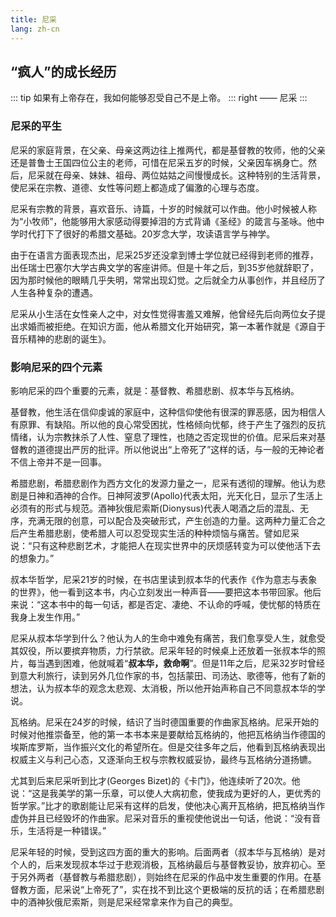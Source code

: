 ```yaml
---
title: 尼采
lang: zh-cn
---
```


## “疯人”的成长经历

::: tip
如果有上帝存在，我如何能够忍受自己不是上帝。
::: right
—— 尼采
:::

### 尼采的平生

尼采的家庭背景，在父亲、母亲这两边往上推两代，都是基督教的牧师，他的父亲还是普鲁士王国四位公主的老师，可惜在尼采五岁的时候，父亲因车祸身亡。然后，尼采就在母亲、妹妹、祖母、两位姑姑之间慢慢成长。这种特别的生活背景，使尼采在宗教、道德、女性等问题上都造成了偏激的心理与态度。

尼采有宗教的背景，喜欢音乐、诗篇，十岁的时候就可以作曲。他小时候被人称为“小牧师”，他能够用大家感动得要掉泪的方式背诵《圣经》的箴言与圣咏。他中学时代打下了很好的希腊文基础。20岁念大学，攻读语言学与神学。

由于在语言方面表现杰出，尼采25岁还没拿到博士学位就已经得到老师的推荐，出任瑞士巴塞尔大学古典文学的客座讲师。但是十年之后，到35岁他就辞职了，因为那时候他的眼睛几乎失明，常常出现幻觉。之后就全力从事创作，并且经历了人生各种复杂的遭遇。

尼采从小生活在女性亲人之中，对女性觉得害羞又难解，他曾经先后向两位女子提出求婚而被拒绝。在知识方面，他从希腊文化开始研究，第一本著作就是《源自于音乐精神的悲剧的诞生》。

### 影响尼采的四个元素

影响尼采的四个重要的元素，就是：基督教、希腊悲剧、叔本华与瓦格纳。

基督教，他生活在信仰虔诚的家庭中，这种信仰使他有很深的罪恶感，因为相信人有原罪、有缺陷。所以他的良心常受困扰，性格倾向忧郁，终于产生了强烈的反抗情绪，认为宗教抹杀了人性、窒息了理性，也随之否定现世的价值。尼采后来对基督教的道德提出严厉的批评。所以他说出“上帝死了”这样的话，与一般的无神论者不信上帝并不是一回事。

希腊悲剧，希腊悲剧作为西方文化的发源力量之一，尼采有透彻的理解。他认为悲剧是日神和酒神的合作。日神阿波罗(Apollo)代表太阳，光天化日，显示了生活上必须有的形式与规范。酒神狄俄尼索斯(Dionysus)代表人喝酒之后的混乱、无序，充满无限的创意，可以配合及突破形式，产生创造的力量。这两种力量汇合之后产生希腊悲剧，使希腊人可以忍受现实生活的种种烦恼与痛苦。譬如尼采说：“只有这种悲剧艺术，才能把人在现实世界中的厌烦感转变为可以使他活下去的想象力。”

叔本华哲学，尼采21岁的时候，在书店里读到叔本华的代表作《作为意志与表象的世界》，他一看到这本书，内心立刻发出一种声音——要把这本书带回家。他后来说：“这本书中的每一句话，都是否定、凄绝、不认命的呼喊，使忧郁的特质在我身上发生作用。”

尼采从叔本华学到什么？他认为人的生命中难免有痛苦，我们愈享受人生，就愈受其奴役，所以要摈弃物质，力行禁欲。尼采年轻的时候桌上还放着一张叔本华的照片，每当遇到困难，他就喊着“**叔本华，救命啊**”。但是11年之后，尼采32岁时曾经到意大利旅行，读到另外几位作家的书，包括蒙田、司汤达、歌德等，他有了新的想法，认为叔本华的观念太悲观、太消极，所以他开始声称自己不同意叔本华的学说。

瓦格纳。尼采在24岁的时候，结识了当时德国重要的作曲家瓦格纳。尼采开始的时候对他推崇备至，他的第一本书本来是要献给瓦格纳的，他把瓦格纳当作德国的埃斯库罗斯，当作振兴文化的希望所在。但是交往多年之后，他看到瓦格纳表现出权威主义与利己心态，又逐渐向王权与宗教权威妥协，最终与瓦格纳分道扬镳。

尤其到后来尼采听到比才(Georges Bizet)的《卡门》，他连续听了20次。他说：“这是我美学的第一乐章，可以使人大病初愈，使我成为更好的人，更优秀的哲学家。”比才的歌剧能让尼采有这样的启发，使他决心离开瓦格纳，把瓦格纳当作虚伪并且已经毁坏的作曲家。尼采对音乐的重视使他说出一句话，他说：“没有音乐，生活将是一种错误。”

尼采年轻的时候，受到这四方面的重大的影响。后面两者（叔本华与瓦格纳）是对个人的，后来发现叔本华过于悲观消极，瓦格纳最后与基督教妥协，放弃初心。至于另外两者（基督教与希腊悲剧），则始终在尼采的作品中发生重要的作用。在基督教方面，尼采说“上帝死了”，实在找不到比这个更极端的反抗的话；在希腊悲剧中的酒神狄俄尼索斯，则是尼采经常拿来作为自己的典型。